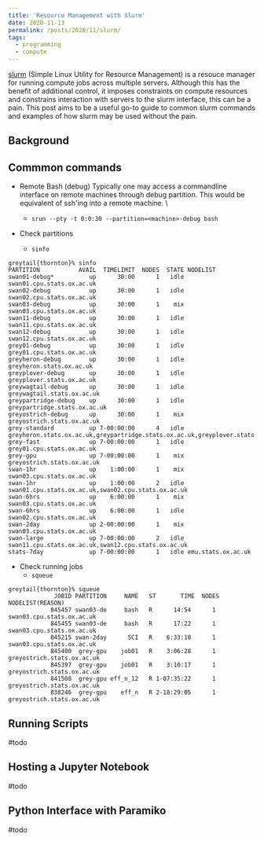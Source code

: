 ```yaml
---
title: 'Resource Management with Slurm'
date: 2020-11-13
permalink: /posts/2020/11/slurm/
tags:
  - programming
  - compute
---
```



[slurm](https://slurm.schedmd.com/slurm.conf.html) (Simple Linux Utility for Resource Management) is a resouce manager for running compute jobs across multiple servers. Although this has the benefit of additional control, it imposes constraints on compute resources and constrains interaction with servers to the slurm interface, this can be a pain. This post aims to be a useful go-to guide to common slurm commands and examples of how slurm may be used without the pain.

## Background

## Commmon commands
- Remote Bash (debug)
Typically one may access a commandline interface on remote machines through debug partition. This would be equivalent of ssh'ing into a remote machine. \
  - `srun --pty -t 0:0:30 --partition=<machine>-debug bash`

- Check partitions
  - `sinfo`
```
greytail{thornton}% sinfo
PARTITION           AVAIL  TIMELIMIT  NODES  STATE NODELIST
swan01-debug*          up      30:00      1   idle swan01.cpu.stats.ox.ac.uk
swan02-debug           up      30:00      1   idle swan02.cpu.stats.ox.ac.uk
swan03-debug           up      30:00      1    mix swan03.cpu.stats.ox.ac.uk
swan11-debug           up      30:00      1   idle swan11.cpu.stats.ox.ac.uk
swan12-debug           up      30:00      1   idle swan12.cpu.stats.ox.ac.uk
grey01-debug           up      30:00      1   idle grey01.cpu.stats.ox.ac.uk
greyheron-debug        up      30:00      1   idle greyheron.stats.ox.ac.uk
greyplover-debug       up      30:00      1   idle greyplover.stats.ox.ac.uk
greywagtail-debug      up      30:00      1   idle greywagtail.stats.ox.ac.uk
greypartridge-debug    up      30:00      1   idle greypartridge.stats.ox.ac.uk
greyostrich-debug      up      30:00      1    mix greyostrich.stats.ox.ac.uk
grey-standard          up 7-00:00:00      4   idle greyheron.stats.ox.ac.uk,greypartridge.stats.ox.ac.uk,greyplover.stats.ox.ac.uk,greywagtail.stats.ox.ac.uk
grey-fast              up 7-00:00:00      1   idle grey01.cpu.stats.ox.ac.uk
grey-gpu               up 7-00:00:00      1    mix greyostrich.stats.ox.ac.uk
swan-1hr               up    1:00:00      1    mix swan03.cpu.stats.ox.ac.uk
swan-1hr               up    1:00:00      2   idle swan01.cpu.stats.ox.ac.uk,swan02.cpu.stats.ox.ac.uk
swan-6hrs              up    6:00:00      1    mix swan03.cpu.stats.ox.ac.uk
swan-6hrs              up    6:00:00      1   idle swan02.cpu.stats.ox.ac.uk
swan-2day              up 2-00:00:00      1    mix swan03.cpu.stats.ox.ac.uk
swan-large             up 7-00:00:00      2   idle swan11.cpu.stats.ox.ac.uk,swan12.cpu.stats.ox.ac.uk
stats-7day             up 7-00:00:00      1   idle emu.stats.ox.ac.uk
```

- Check running jobs
  - `squeue` 
```
greytail{thornton}% squeue
             JOBID PARTITION     NAME   ST       TIME  NODES NODELIST(REASON)
            845457 swan03-de     bash   R      14:54      1 swan03.cpu.stats.ox.ac.uk
            845455 swan03-de     bash   R      17:22      1 swan03.cpu.stats.ox.ac.uk
            845215 swan-2day      SCI   R    6:33:10      1 swan03.cpu.stats.ox.ac.uk
            845400  grey-gpu    job01   R    3:06:28      1 greyostrich.stats.ox.ac.uk
            845397  grey-gpu    job01   R    3:10:17      1 greyostrich.stats.ox.ac.uk
            841508  grey-gpu eff_n_12   R 1-07:35:22      1 greyostrich.stats.ox.ac.uk
            838246  grey-gpu    eff_n   R 2-18:29:05      1 greyostrich.stats.ox.ac.uk
```

## Running Scripts
#todo
## Hosting a Jupyter Notebook
#todo
## Python Interface with Paramiko
#todo

